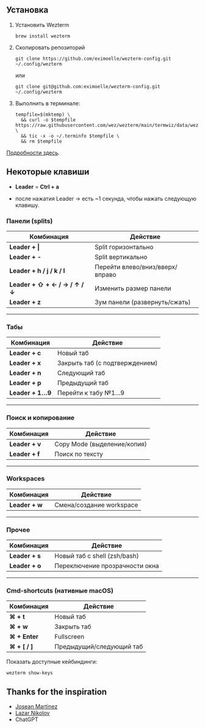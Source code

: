## Установка

1. Установить Wezterm
   ```
   brew install wezterm
   ```
2. Скопировать репозиторий
   ```
   git clone https://github.com/eximoelle/wezterm-config.git ~/.config/wezterm
   ```
   или
   ```
   git clone git@github.com:eximoelle/wezterm-config.git ~/.config/wezterm
   ```
3. Выполнить в терминале:
   ```
   tempfile=$(mktemp) \
     && curl -o $tempfile https://raw.githubusercontent.com/wez/wezterm/main/termwiz/data/wezterm.terminfo \
     && tic -x -o ~/.terminfo $tempfile \
     && rm $tempfile
   ```

[Подробности здесь](https://wezfurlong.org/wezterm/config/lua/config/term.html).

## Некоторые клавиши

- **Leader** = **Ctrl + a**

- после нажатия Leader → есть ~1 секунда, чтобы нажать следующую клавишу.

### Панели (splits)

| Комбинация                     | Действие                        |
| ------------------------------ | ------------------------------- |
| **Leader + \|**                | Split горизонтально             |
| **Leader + -**                 | Split вертикально               |
| **Leader + h / j / k / l**     | Перейти влево/вниз/вверх/вправо |
| **Leader + ⇧ + ← / → / ↑ / ↓** | Изменить размер панели          |
| **Leader + z**                 | Зум панели (развернуть/сжать)   |

---

### Табы

| Комбинация       | Действие                       |
| ---------------- | ------------------------------ |
| **Leader + c**   | Новый таб                      |
| **Leader + x**   | Закрыть таб (с подтверждением) |
| **Leader + n**   | Следующий таб                  |
| **Leader + p**   | Предыдущий таб                 |
| **Leader + 1…9** | Перейти к табу №1…9            |

---

### Поиск и копирование

| Комбинация     | Действие                    |
| -------------- | --------------------------- |
| **Leader + v** | Copy Mode (выделение/копия) |
| **Leader + f** | Поиск по тексту             |

---

### Workspaces

| Комбинация     | Действие                 |
| -------------- | ------------------------ |
| **Leader + w** | Смена/создание workspace |

---

### Прочее

| Комбинация     | Действие                       |
| -------------- | ------------------------------ |
| **Leader + s** | Новый таб с shell (zsh/bash)   |
| **Leader + o** | Переключение прозрачности окна |

---

### Cmd-shortcuts (нативные macOS)

| Комбинация      | Действие                 |
| --------------- | ------------------------ |
| **⌘ + t**       | Новый таб                |
| **⌘ + w**       | Закрыть таб              |
| **⌘ + Enter**   | Fullscreen               |
| **⌘ + \[ / \]** | Предыдущий/следующий таб |

Показать доступные кейбиндинги:

```
wezterm show-keys
```

## Thanks for the inspiration

- [Josean Martinez](https://www.youtube.com/@joseanmartinez)
- [Lazar Nikolov](https://www.youtube.com/@nikolovlazar)
- ChatGPT
